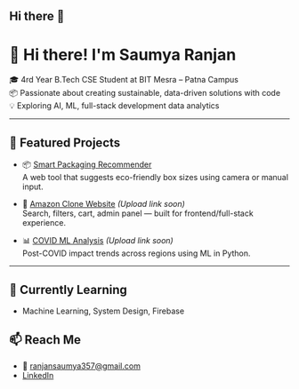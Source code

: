 ## Hi there 👋

# 👋 Hi there! I'm Saumya Ranjan

🎓 4rd Year B.Tech CSE Student at BIT Mesra – Patna Campus  
📦 Passionate about creating sustainable, data-driven solutions with code  
💡 Exploring AI, ML, full-stack development data analytics

---

## 🌟 Featured Projects

- 📦 [Smart Packaging Recommender](https://github.com/Saumya2005-dot/smart-packaging-recommender)  
  A web tool that suggests eco-friendly box sizes using camera or manual input.

- 🛒 [Amazon Clone Website](#) *(Upload link soon)*  
  Search, filters, cart, admin panel — built for frontend/full-stack experience.

- 📊 [COVID ML Analysis](#) *(Upload link soon)*  
  Post-COVID impact trends across regions using ML in Python.

---

## 🌱 Currently Learning
- Machine Learning, System Design, Firebase

## 📫 Reach Me
- 📧 ranjansaumya357@gmail.com
- [LinkedIn](https://www.linkedin.com/in/saumyaranjan-91657428a)

